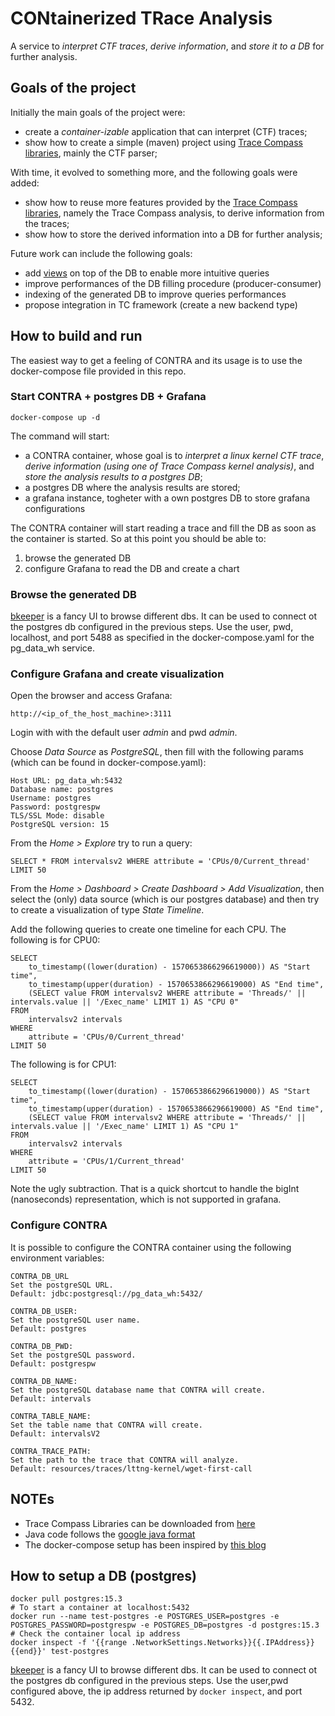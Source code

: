 # CONtainerized TRace Analysis

A service to *interpret CTF traces*, *derive information*, and
*store it to a DB* for further analysis.

## Goals of the project

Initially the main goals of the project were:

- create a *container-izable* application that can interpret (CTF) traces;
- show how to create a simple (maven) project using [Trace Compass libraries][tc-libs],
  mainly the CTF parser;

With time, it evolved to something more, and the following goals were added:

- show how to reuse more features provided by the [Trace Compass libraries][tc-libs],
  namely the Trace Compass analysis, to derive information from the traces;
- show how to store the derived information into a DB for further analysis;

Future work can include the following goals:

- add [views][sql-views] on top of the DB to enable more intuitive queries
- improve performances of the DB filling procedure (producer-consumer)
- indexing of the generated DB to improve queries performances
- propose integration in TC framework (create a new backend type)

## How to build and run

The easiest way to get a feeling of CONTRA and its usage is to use the
docker-compose file provided in this repo.

### Start CONTRA + postgres DB + Grafana

```
docker-compose up -d
```

The command will start:

- a CONTRA container, whose goal is to *interpret a linux kernel CTF trace*,
*derive information (using one of Trace Compass kernel analysis)*, and
*store the analysis results to a postgres DB*;
- a postgres DB where the analysis results are stored;
- a grafana instance, togheter with a own postgres DB to store grafana configurations

The CONTRA container will start reading a trace and fill the DB as soon
as the container is started. So at this point you should be able to:

1. browse the generated DB
2. configure Grafana to read the DB and create a chart

### Browse the generated DB

[bkeeper][bkeeper] is a fancy UI to browse different dbs.
It can be used to connect ot the postgres db configured in the previous
steps. Use the user, pwd, localhost, and port 5488 as specified in
the docker-compose.yaml for the pg\_data\_wh service.

### Configure Grafana and create visualization

Open the browser and access Grafana:

```
http://<ip_of_the_host_machine>:3111
```

Login with with the default user *admin* and pwd *admin*.

Choose *Data Source* as *PostgreSQL*, then fill with the following params
(which can be found in docker-compose.yaml):

```
Host URL: pg_data_wh:5432
Database name: postgres
Username: postgres
Password: postgrespw
TLS/SSL Mode: disable
PostgreSQL version: 15
```

From the *Home > Explore* try to run a query:

```
SELECT * FROM intervalsv2 WHERE attribute = 'CPUs/0/Current_thread' LIMIT 50
```

From the *Home > Dashboard > Create Dashboard > Add Visualization*,
then select the (only) data source (which is our postgres database)
and then try to create a visualization of type *State Timeline*.

Add the following queries to create one timeline for each CPU.
The following is for CPU0:

```
SELECT
    to_timestamp((lower(duration) - 1570653866296619000)) AS "Start time",
    to_timestamp(upper(duration) - 1570653866296619000) AS "End time",
    (SELECT value FROM intervalsv2 WHERE attribute = 'Threads/' || intervals.value || '/Exec_name' LIMIT 1) AS "CPU 0"
FROM 
    intervalsv2 intervals
WHERE
    attribute = 'CPUs/0/Current_thread'
LIMIT 50
```

The following is for CPU1:

```
SELECT
    to_timestamp((lower(duration) - 1570653866296619000)) AS "Start time",
    to_timestamp(upper(duration) - 1570653866296619000) AS "End time",
    (SELECT value FROM intervalsv2 WHERE attribute = 'Threads/' || intervals.value || '/Exec_name' LIMIT 1) AS "CPU 1"
FROM 
    intervalsv2 intervals
WHERE
    attribute = 'CPUs/1/Current_thread'
LIMIT 50
```

Note the ugly subtraction. That is a quick shortcut to handle the
bigInt (nanoseconds) representation, which is not supported in grafana.

### Configure CONTRA

It is possible to configure the CONTRA container using the following
environment variables:

```
CONTRA_DB_URL
Set the postgreSQL URL.
Default: jdbc:postgresql://pg_data_wh:5432/
```

```
CONTRA_DB_USER:
Set the postgreSQL user name.
Default: postgres
```

```
CONTRA_DB_PWD:
Set the postgreSQL password.
Default: postgrespw
```

```
CONTRA_DB_NAME:
Set the postgreSQL database name that CONTRA will create.
Default: intervals
```

```
CONTRA_TABLE_NAME:
Set the table name that CONTRA will create.
Default: intervalsV2
```

```
CONTRA_TRACE_PATH:
Set the path to the trace that CONTRA will analyze.
Default: resources/traces/lttng-kernel/wget-first-call
```

## NOTEs

- Trace Compass Libraries can be downloaded from [here][tc-libs]
- Java code follows the [google java format][google-java]
- The docker-compose setup has been inspired by [this blog][dcompose]

## How to setup a DB (postgres)

```
docker pull postgres:15.3
# To start a container at localhost:5432
docker run --name test-postgres -e POSTGRES_USER=postgres -e POSTGRES_PASSWORD=postgrespw -e POSTGRES_DB=postgres -d postgres:15.3
# Check the container local ip address
docker inspect -f '{{range .NetworkSettings.Networks}}{{.IPAddress}}{{end}}' test-postgres
```

[bkeeper][bkeeper] is a fancy UI to browse different dbs.
It can be used to connect ot the postgres db configured in the previous
steps. Use the user,pwd configured above, the ip address returned by
```docker inspect```, and port 5432.

[tc-libs]:https://download.eclipse.org/tracecompass/stable/repository/plugins/
[bkeeper]:https://github.com/beekeeper-studio/beekeeper-studio
[dcompose]:https://blog.devgenius.io/how-to-setup-grafana-with-postgresql-database-using-docker-compose-a-step-by-step-guide-e5a9cce90ba3
[google-java]:https://github.com/google/google-java-format
[sql-views]:https://www.postgresql.org/docs/current/sql-createview.html
